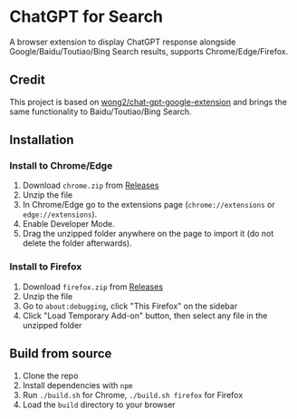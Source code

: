 # ChatGPT for Search

A browser extension to display ChatGPT response alongside Google/Baidu/Toutiao/Bing Search results, supports Chrome/Edge/Firefox.

## Credit

This project is based on [wong2/chat-gpt-google-extension](https://github.com/wong2/chat-gpt-google-extension) and brings the same functionality to Baidu/Toutiao/Bing Search.


## Installation

### Install to Chrome/Edge

1. Download `chrome.zip` from [Releases](https://github.com/doragd/chat-gpt-search-extension/releases)
2. Unzip the file
3. In Chrome/Edge go to the extensions page (`chrome://extensions` or `edge://extensions`).
4. Enable Developer Mode.
5. Drag the unzipped folder anywhere on the page to import it (do not delete the folder afterwards).

### Install to Firefox

1. Download `firefox.zip` from [Releases](https://github.com/doragd/chat-gpt-search-extension/releases)
2. Unzip the file
3. Go to `about:debugging`, click "This Firefox" on the sidebar
4. Click "Load Temporary Add-on" button, then select any file in the unzipped folder

## Build from source

1. Clone the repo
2. Install dependencies with `npm`
3. Run `./build.sh` for Chrome, `./build.sh firefox` for Firefox
4. Load the `build` directory to your browser



